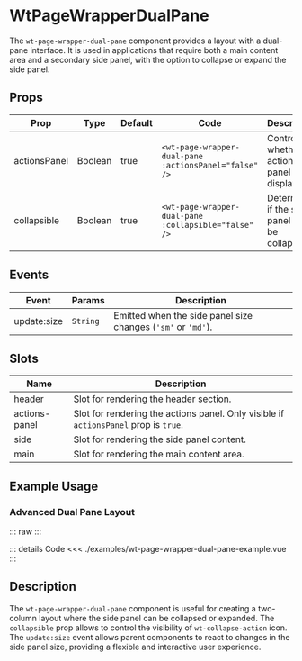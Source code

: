 <script setup>
import WtPageWrapperDualPaneExample from './examples/wt-page-wrapper-dual-pane-example.vue';
</script>

# WtPageWrapperDualPane

The `wt-page-wrapper-dual-pane` component provides a layout with a dual-pane interface. It is used in applications that
require both a main content area and a secondary side panel, with the option to collapse or expand the side panel.

## Props

| Prop         | Type    | Default | Code                                                  | Description                                      |
|--------------|---------|---------|-------------------------------------------------------|--------------------------------------------------|
| actionsPanel | Boolean | true    | `<wt-page-wrapper-dual-pane :actionsPanel="false" />` | Controls whether the actions panel is displayed. |
| collapsible  | Boolean | true    | `<wt-page-wrapper-dual-pane :collapsible="false" />`  | Determines if the side panel can be collapsed.   |

## Events

| Event       | Params   | Description                                                  |
|-------------|----------|--------------------------------------------------------------|
| update:size | `String` | Emitted when the side panel size changes (`'sm'` or `'md'`). |

## Slots

| Name          | Description                                                                          |
|---------------|--------------------------------------------------------------------------------------|
| header        | Slot for rendering the header section.                                               |
| actions-panel | Slot for rendering the actions panel. Only visible if `actionsPanel` prop is `true`. |
| side          | Slot for rendering the side panel content.                                           |
| main          | Slot for rendering the main content area.                                            |

## Example Usage

### Advanced Dual Pane Layout

::: raw
<WtPageWrapperDualPaneExample/>
:::

::: details Code
<<< ./examples/wt-page-wrapper-dual-pane-example.vue
:::

## Description

The `wt-page-wrapper-dual-pane` component is useful for creating a two-column layout where the side panel can be collapsed
or expanded. The `collapsible` prop allows to control the visibility of `wt-collapse-action` icon. The
`update:size` event allows parent components to react to changes in the side panel size, providing a flexible and
interactive user experience.

